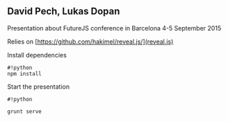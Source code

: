 ## David Pech, Lukas Dopan
Presentation about FutureJS conference in Barcelona 4-5 September 2015

Relies on [https://github.com/hakimel/reveal.js/](reveal.js)

Install dependencies


```
#!python
npm install
```

Start the presentation

```
#!python

grunt serve
```